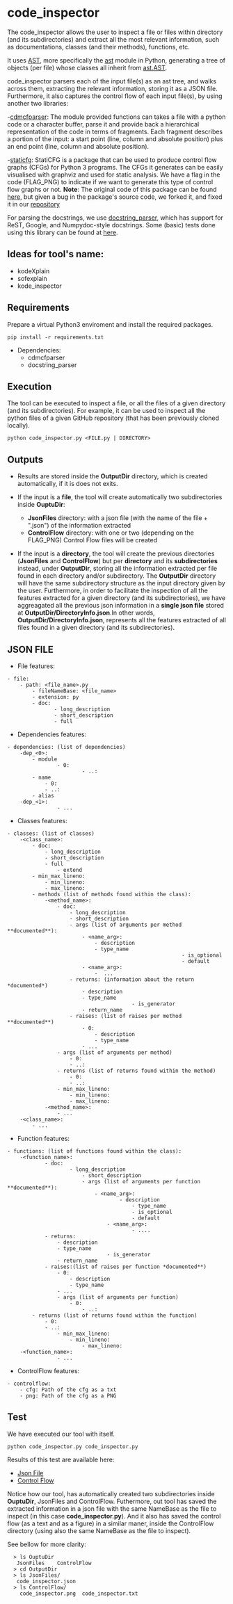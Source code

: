 # code_inspector

The code_inspector allows the user to inspect a file or files within directory 
(and its subdirectories) and extract all the most relevant information, 
such as documentations, classes (and their methods), functions, etc.

It uses [AST](https://en.wikipedia.org/wiki/Abstract_syntax_tree), more specifically
the [ast](https://docs.python.org/3/library/ast.html) module in Python, generating
a tree of objects (per file) whose classes all inherit from [ast.AST](https://docs.python.org/3/library/ast.html#ast.AST).

code_inspector parsers each of the input file(s) as an ast tree, and walks across them, extracting
the relevant information, storing it as a JSON file.  Furthermore, it also captures the control
flow of each input file(s), by using another two libraries:

-[cdmcfparser](https://pypi.org/project/cdmcfparser/): The module provided functions can takes a file with a python code or a character buffer, parse it and provide back a hierarchical representation of the code in terms of fragments. Each fragment describes a portion of the input: a start point (line, column and absolute position) plus an end point (line, column and absolute position).

-[staticfg](./staticfg): StatiCFG is a package that can be used to produce control flow graphs (CFGs) for Python 3 programs. The CFGs it generates can be easily visualised with graphviz and used for static analysis. We have a flag in the code (FLAG_PNG) to indicate if we want to generate this type of control flow graphs or not. **Note**: The original code of this package can be found [here](https://github.com/coetaur0/staticfg), but given a bug in the package's source code, we forked it, and fixed it in our [repository](./staticfg)  

For parsing the docstrings, we use [docstring_parser](https://pypi.org/project/docstring-parser/), which has support for  ReST, Google, and Numpydoc-style docstrings. Some (basic) tests done using this library can be found at [here](./test_docstring_parser/).
 

## Ideas for tool's name:
 - kodeXplain
 - sofexplain
 - kode_inspector

## Requirements

Prepare a virtual Python3 enviroment and install the required packages.

`pip install -r requirements.txt`

- Dependencies: 
  - cdmcfparser
  - docstring_parser

## Execution

The tool can be executed to inspect a file, or all the files of a given directory (and its subdirectories).
For example, it can be used to inspect all the python files of a given GitHub repository (that has been previously cloned locally).

`python code_inspector.py <FILE.py | DIRECTORY>`

## Outputs

* Results are stored inside the **OutputDir** directory, which is created automatically, if it is does not exits.

* If the input is a **file**, the tool will create automatically two subdirectories inside **OuptuDir**:
	- **JsonFiles** directory: with a json file (with the name of the file + ".json") of the information extracted
	- **ControlFlow** directory: with one or two (depending on the FLAG_PNG) Control Flow files will be created

* If the input is a **directory**, the tool will create the previous directories (**JsonFiles** and **ControlFlow**) but per **directory** and its **subdirectories** instead, under **OutputDir**, storing all the information extracted per file found in each directory and/or subdirectory. The **OutputDir** directory will have the same subdirectory structure as the input directory given by the user. Furthermore, in order to facilitate the inspection of all the features extracted for a given directory (and its subdirectories), we have aggreagated all the previous json information in a **single json file** stored at **OutputDir/DirectoryInfo.json**.In other words, **OutputDir/DirectoryInfo.json**, represents all the features extracted of all files found in a given directory (and its subdirectories). 

## JSON FILE

* File features:
```
- file: 
	- path: <file_name>.py
        - fileNameBase: <file_name>
        - extension: py
        - doc:
               - long_description
               - short_description
               - full

```
* Dependencies features: 
```
- dependencies: (list of dependencies)
	-dep_<0>:
		- module
		        - 0: 
                        - ..: 
		- name
			- 0:
			- ..:
		- alias
	-dep_<1>:
               	- ...
```
* Classes features:
```
- classes: (list of classes)
	-<class_name>:
		- doc:
			- long_description
			- short_description
			- full
                - extend
		- min_max_lineno:
			- min_lineno:
			- max_lineno:
		- methods (list of methods found within the class):
			-<method_name>:
				- doc:
					- long_description
					- short_description
					- args (list of arguments per method **documented**):
						- <name_arg>:
							- description
							- type_name
                                                        - is_optional
                                                        - default
						- <name_arg>:
							-  ...
					- returns: (information about the return *documented*)
						- description
						- type_name
                                		- is_generator
						- return_name
					- raises: (list of raises per method **documented**)
						- 0:
							- description
							- type_name
						- ...
				- args (list of arguments per method)
					- 0:
					- ..:
				- returns (list of returns found within the method)
					- 0:
					- ..:
				- min_max_lineno:
					- min_lineno:
					- max_lineno:
			-<method_name>:
				- ...
	-<class_name>:
		- ...				
```
   

* Function features:

```
- functions: (list of functions found within the class):
 	-<function_name>:
        	- doc:
                	- long_description
                        - short_description
                        - args (list of arguments per function **documented**):
                        	- <name_arg>:
                                	- description
                                        - type_name
                                        - is_optional
                                        - default
                                - <name_arg>:
                                        - ....
			- returns:
				- description
				- type_name
                                - is_generator
				- return_name
			- raises:(list of raises per function *documented**)
				- 0:
					- description
					- type_name
				- ...
                - args (list of arguments per function)
                	- 0:
                        - ..:
		- returns (list of returns found within the function)
			- 0:
			- ..:
                - min_max_lineno:
                	- min_lineno:
                        - max_lineno:
	-<function_name>:
                - ...
```
* ControlFlow features:
```
- controlflow:
	- cfg: Path of the cfg as a txt
	- png: Path of the cfg as a PNG

```
## Test

  We have executed our tool with itself.

  `python code_inspector.py code_inspector.py`


  Results of this test are available here:

* [Json File](./OutputDir/JsonFiles) 
* [Control Flow](./OutputDir/ControlFlow)

Notice how our tool, has automatically created two subdirectories inside **OuptuDir**, JsonFiles and ControlFlow.
Futhermore, out tool has saved the extracted information in a json file with the same NameBase as the file to inspect
(in this case **code_inspector.py**). And it also has saved the control flow (as a text and as a figure) in a similar maner, 
inside the ControlFlow directory (using also the same NameBase as the file to inspect). 

See bellow for more clarity:

```
  > ls OuptuDir
   JsonFiles	ControlFlow
  > cd OutputDir
  > ls JsonFiles/
   code_inspector.json
  > ls ControlFlow/
    code_inspector.png	code_inspector.txt
```
